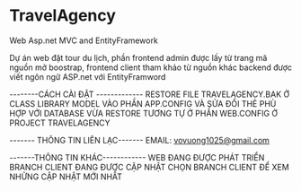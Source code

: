 # TravelAgency
Web Asp.net MVC and EntityFramework

 Dự án web đặt tour du lịch, phần frontend admin được lấy từ trang mã nguồn mở boostrap, frontend client tham khảo từ nguồn khác
 backend được viết ngôn ngữ ASP.net với EntityFramword
 
--------CÁCH CÀI ĐẶT -------------
RESTORE FILE TRAVELAGENCY.BAK 
Ở CLASS LIBRARY MODEL VÀO PHẦN APP.CONFIG VÀ SỬA ĐỔI THẺ <connectionStrings> PHÙ HỢP VỚI DATABASE VỪA RESTORE TƯƠNG TỰ Ở PHẦN WEB.CONFIG Ở PROJECT TRAVELAGENCY

 ------- THÔNG TIN LIÊN LẠC-------
 EMAIL: vovuong1025@gmail.com
 
 -------THÔNG TIN KHÁC------------
 WEB ĐANG ĐƯỢC PHÁT TRIỂN 
 BRANCH CLIENT ĐANG ĐƯỢC CẬP NHẬT CHỌN BRANCH CLIENT ĐỂ XEM NHỮNG CẬP NHẬT MỚI NHẤT
 
